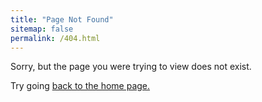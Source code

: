 ```yaml
---
title: "Page Not Found"
sitemap: false
permalink: /404.html
---
```


Sorry, but the page you were trying to view does not exist.

Try going [back to the home page.](https://shoganhennessy.github.io)
